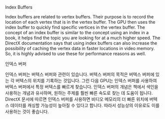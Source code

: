 
Index Buffers

Index buffers are related to vertex buffers. Their purpose is to record the location of each vertex that is in the vertex buffer. The GPU then uses the index buffer to quickly find specific vertices in the vertex buffer. The concept of an index buffer is similar to the concept using an index in a book, it helps find the topic you are looking for at a much higher speed. The DirectX documentation says that using index buffers can also increase the possibility of caching the vertex data in faster locations in video memory. So, it is highly advised to use these for performance reasons as well.

인덱스 버퍼

인덱스 버퍼는 버텍스 버퍼와 관련이 있습니다.
버텍스 버퍼의 목적은 버텍스 버퍼에 있는 각 버텍스의 위치를 기록하는 것입니다.
그런 다음 GPU는 인덱스 버퍼를 사용하여 버텍스 버퍼에서 특정 버텍스를 빠르게 찾습니다.
인덱스 버퍼의 개념은 책에서 색인을 사용하는 개념과 유사하며, 원하는 주제를 훨씬 빠른 속도로 찾는 데 도움이 됩니다.
DirectX 문서에 따르면 인덱스 버퍼를 사용하면 비디오 메모리의 더 빠른 위치에 버텍스 데이터를 캐싱할 가능성이 높아질 수 있다고 합니다.
따라서 성능상의 이유로도 이를 사용하는 것이 좋습니다.

